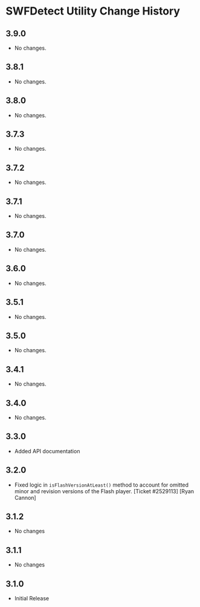 SWFDetect Utility Change History
================================

3.9.0
-----
* No changes.

3.8.1
-----

* No changes.

3.8.0
-----

  * No changes.

3.7.3
-----

* No changes.

3.7.2
-----

* No changes.

3.7.1
-----

* No changes.


3.7.0
-----

* No changes.

3.6.0
-----

* No changes.

3.5.1
-----

* No changes.

3.5.0
-----

* No changes.

3.4.1
-----

* No changes.

3.4.0
-----

* No changes.

3.3.0
-----

* Added API documentation

3.2.0
-----

*	Fixed logic in `isFlashVersionAtLeast()` method to account for omitted minor
  and revision versions of the Flash player. [Ticket #2529113] [Ryan Cannon]

3.1.2
-----

* No changes

3.1.1
-----

* No changes

3.1.0
-----

* Initial Release
